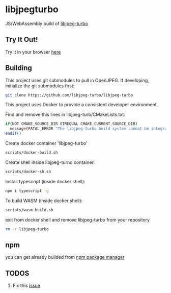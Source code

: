 
# libjpegturbo

JS/WebAssembly build of [libjpeg-turbo](https://github.com/libjpeg-turbo/libjpeg-turbo)


## Try It Out!

Try it in your browser [here](https://chafey.github.io/openjpegjs/test/browser/index.html)

## Building

This project uses git submodules to pull in OpenJPEG.  If developing, initialize the git submodules first:

```bash
git clone https://github.com/libjpeg-turbo/libjpeg-turbo
```

This project uses Docker to provide a consistent developer environment.

Find and remove this lines in libjpeg-turb/CMakeLists.txt:
```bash
if(NOT CMAKE_SOURCE_DIR STREQUAL CMAKE_CURRENT_SOURCE_DIR)
  message(FATAL_ERROR "The libjpeg-turbo build system cannot be integrated into another build system using add_subdirectory().  Use ExternalProject_Add() instead.")
endif()

```

Create docker container 'libjpeg-turbo'

```bash
scripts/docker-build.sh
```

Create shell inside libjpeg-turno container:

```bash
scripts/docker-sh.sh
```

Install typescript (inside docker shell):
```bash
npm i typescript -g
```

To build WASM (inside docker shell):
```bash
scripts/wasm-build.sh
```

exit from docker shell and remove libjpeg-turbo from your repository
```bash
rm -r libjpeg-turbo
```

## npm
you can get already builded from <a href="https://www.npmjs.com/package/@abasb75/turbojpeg">npm package manager</a>

## TODOS

1) Fix this <a href="https://github.com/libjpeg-turbo/libjpeg-turbo/issues/797">issue</a>
